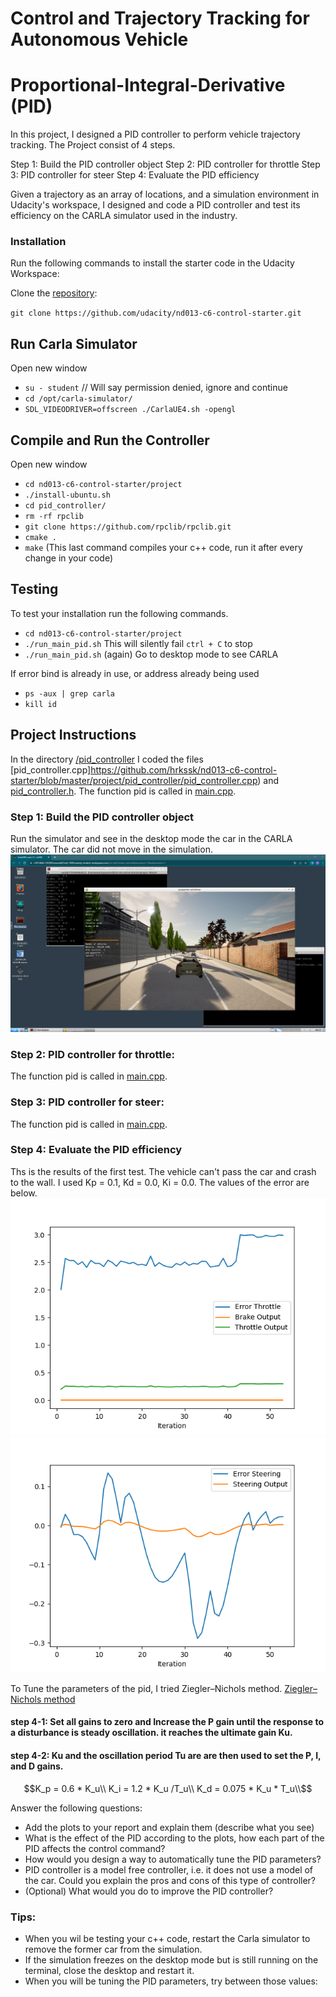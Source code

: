 # Control and Trajectory Tracking for Autonomous Vehicle

# Proportional-Integral-Derivative (PID)

In this project, I designed a PID controller to perform vehicle trajectory tracking. The Project consist of 4 steps.

Step 1: Build the PID controller object
Step 2: PID controller for throttle
Step 3: PID controller for steer
Step 4: Evaluate the PID efficiency

Given a trajectory as an array of locations, and a simulation environment in Udacity's workspace, I designed and code a PID controller and test its efficiency on the CARLA simulator used in the industry.

### Installation

Run the following commands to install the starter code in the Udacity Workspace:

Clone the <a href="https://github.com/udacity/nd013-c6-control-starter/tree/master" target="_blank">repository</a>:

`git clone https://github.com/udacity/nd013-c6-control-starter.git`

## Run Carla Simulator

Open new window

* `su - student`
// Will say permission denied, ignore and continue
* `cd /opt/carla-simulator/`
* `SDL_VIDEODRIVER=offscreen ./CarlaUE4.sh -opengl`

## Compile and Run the Controller

Open new window

* `cd nd013-c6-control-starter/project`
* `./install-ubuntu.sh`
* `cd pid_controller/`
* `rm -rf rpclib`
* `git clone https://github.com/rpclib/rpclib.git`
* `cmake .`
* `make` (This last command compiles your c++ code, run it after every change in your code)

## Testing

To test your installation run the following commands.

* `cd nd013-c6-control-starter/project`
* `./run_main_pid.sh`
This will silently fail `ctrl + C` to stop
* `./run_main_pid.sh` (again)
Go to desktop mode to see CARLA

If error bind is already in use, or address already being used

* `ps -aux | grep carla`
* `kill id`


## Project Instructions
In the directory [/pid_controller](https://github.com/hrkssk/nd013-c6-control-starter/tree/master/project/pid_controller)  I coded the files [pid_controller.cpp]https://github.com/hrkssk/nd013-c6-control-starter/blob/master/project/pid_controller/pid_controller.cpp)  and [pid_controller.h](https://github.com/hrkssk/nd013-c6-control-starter/blob/master/project/pid_controller/pid_controller.h).
The function pid is called in [main.cpp](https://github.com/hrkssk/nd013-c6-control-starter/blob/master/project/pid_controller/main.cpp).

### Step 1: Build the PID controller object
Run the simulator and see in the desktop mode the car in the CARLA simulator. The car did not move in the simulation.
![image](step1.png)

### Step 2: PID controller for throttle:
The function pid is called in [main.cpp](https://github.com/hrkssk/nd013-c6-control-starter/blob/master/project/pid_controller/main.cpp).

### Step 3: PID controller for steer:
The function pid is called in [main.cpp](https://github.com/hrkssk/nd013-c6-control-starter/blob/master/project/pid_controller/main.cpp).

### Step 4: Evaluate the PID efficiency
Ths is the results of the first test. The vehicle can't pass the car and crash to the wall.
I used Kp = 0.1, Kd = 0.0, Ki = 0.0.
The values of the error are below.
![thottle_data](thottle_data_1.png)
![steer_data](steer_data_1.png)

To Tune the parameters of the pid, I tried Ziegler–Nichols method.
[Ziegler–Nichols method](https://en.wikipedia.org/wiki/Ziegler%E2%80%93Nichols_method)

####  step 4-1: Set all gains to zero and Increase the P gain until the response to a disturbance is steady oscillation. it reaches the ultimate gain Ku.


#### step 4-2: Ku and the oscillation period Tu are are then used to set the P, I, and D gains.

```math
K_p = 0.6 * K_u\\
K_i = 1.2 * K_u /T_u\\
K_d = 0.075 * K_u * T_u\\
```




Answer the following questions:
- Add the plots to your report and explain them (describe what you see)
- What is the effect of the PID according to the plots, how each part of the PID affects the control command?
- How would you design a way to automatically tune the PID parameters?
- PID controller is a model free controller, i.e. it does not use a model of the car. Could you explain the pros and cons of this type of controller?
- (Optional) What would you do to improve the PID controller?


### Tips:

- When you wil be testing your c++ code, restart the Carla simulator to remove the former car from the simulation.
- If the simulation freezes on the desktop mode but is still running on the terminal, close the desktop and restart it.
- When you will be tuning the PID parameters, try between those values:
